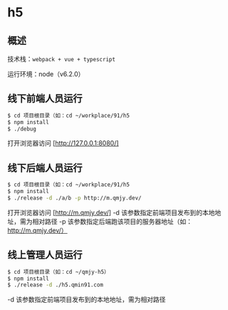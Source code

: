 # h5

## 概述

技术栈：```webpack + vue + typescript``` 

运行环境：node（v6.2.0）

## 线下前端人员运行

```bash
$ cd 项目根目录（如：cd ~/workplace/91/h5
$ npm install
$ ./debug
```

打开浏览器访问 [http://127.0.0.1:8080/]

## 线下后端人员运行

```bash
$ cd 项目根目录（如：cd ~/workplace/91/h5
$ npm install
$ ./release -d ./a/b -p http://m.qmjy.dev/
```

打开浏览器访问 [http://m.qmjy.dev/]
-d 该参数指定前端项目发布到的本地地址，需为相对路径
-p 该参数指定后端跑该项目的服务器地址（如：http://m.qmjy.dev/）

## 线上管理人员运行

```bash
$ cd 项目根目录（如：cd ~/qmjy-h5）
$ npm install
$ ./release -d ./h5.qmin91.com
```

-d 该参数指定前端项目发布到的本地地址，需为相对路径